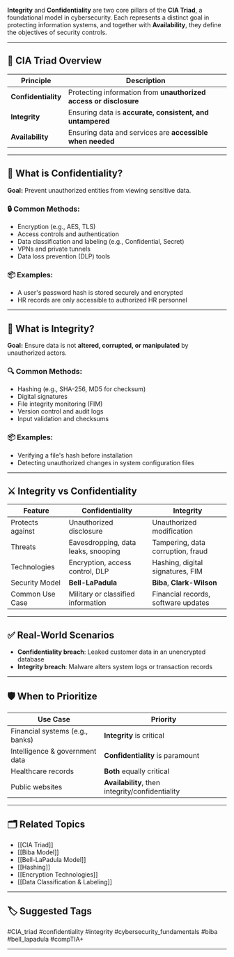 **Integrity** and **Confidentiality** are two core pillars of the **CIA Triad**, a foundational model in cybersecurity. Each represents a distinct goal in protecting information systems, and together with **Availability**, they define the objectives of security controls.

---

## 🧱 CIA Triad Overview

| Principle       | Description |
|------------------|-------------|
| **Confidentiality** | Protecting information from **unauthorized access or disclosure** |
| **Integrity**        | Ensuring data is **accurate, consistent, and untampered** |
| **Availability**     | Ensuring data and services are **accessible when needed** |

---

## 🔐 What is Confidentiality?

**Goal:** Prevent unauthorized entities from viewing sensitive data.

### 🔒 Common Methods:
- Encryption (e.g., AES, TLS)
- Access controls and authentication
- Data classification and labeling (e.g., Confidential, Secret)
- VPNs and private tunnels
- Data loss prevention (DLP) tools

### 📦 Examples:
- A user's password hash is stored securely and encrypted
- HR records are only accessible to authorized HR personnel

---

## 🧬 What is Integrity?

**Goal:** Ensure data is not **altered, corrupted, or manipulated** by unauthorized actors.

### 🔍 Common Methods:
- Hashing (e.g., SHA-256, MD5 for checksum)
- Digital signatures
- File integrity monitoring (FIM)
- Version control and audit logs
- Input validation and checksums

### 📦 Examples:
- Verifying a file's hash before installation
- Detecting unauthorized changes in system configuration files

---

## ⚔️ Integrity vs Confidentiality

| Feature            | Confidentiality                      | Integrity                          |
|--------------------|---------------------------------------|------------------------------------|
| Protects against   | Unauthorized disclosure               | Unauthorized modification          |
| Threats            | Eavesdropping, data leaks, snooping   | Tampering, data corruption, fraud  |
| Technologies       | Encryption, access control, DLP       | Hashing, digital signatures, FIM   |
| Security Model     | **Bell-LaPadula**                     | **Biba**, **Clark-Wilson**         |
| Common Use Case    | Military or classified information    | Financial records, software updates |

---

## ✅ Real-World Scenarios

- **Confidentiality breach**: Leaked customer data in an unencrypted database
- **Integrity breach**: Malware alters system logs or transaction records

---

## 🛡 When to Prioritize

| Use Case                        | Priority |
|----------------------------------|----------|
| Financial systems (e.g., banks) | **Integrity** is critical |
| Intelligence & government data  | **Confidentiality** is paramount |
| Healthcare records              | **Both** equally critical |
| Public websites                 | **Availability**, then integrity/confidentiality |

---

## 🗂 Related Topics

- [[CIA Triad]]
- [[Biba Model]]
- [[Bell-LaPadula Model]]
- [[Hashing]]
- [[Encryption Technologies]]
- [[Data Classification & Labeling]]

---

## 🏷 Suggested Tags

#CIA_triad #confidentiality #integrity #cybersecurity_fundamentals #biba #bell_lapadula #compTIA+

---
